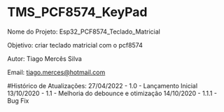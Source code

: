 # TMS_PCF8574_KeyPad

Nome do Projeto: Esp32_PCF8574_Teclado_Matricial

Objetivo: criar teclado matricial com o pcf8574

Autor: Tiago Mercês Silva

Email: tiago.merces@hotmail.com


#Histórico de Atualizações:
        27/04/2022 - 1.0   - Lançamento Inicial
        13/10/2020 - 1.1   - Melhoria do debounce e otimização
        14/10/2020 - 1.1.1   - Bug Fix

